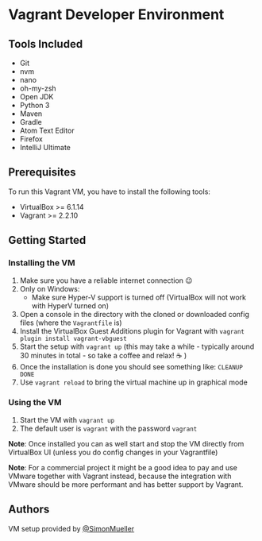 # Vagrant Developer Environment

## Tools Included

* Git
* nvm
* nano
* oh-my-zsh
* Open JDK
* Python 3
* Maven
* Gradle
* Atom Text Editor
* Firefox
* IntelliJ Ultimate

## Prerequisites

To run this Vagrant VM, you have to install the following tools:
* VirtualBox >= 6.1.14
* Vagrant >= 2.2.10

## Getting Started

### Installing the VM

1. Make sure you have a reliable internet connection :wink:
2. Only on Windows:
    * Make sure Hyper-V support is turned off (VirtualBox will not work with HyperV turned on)
3. Open a console in the directory with the cloned or downloaded config files (where the `Vagrantfile` is)
4. Install the VirtualBox Guest Additions plugin for Vagrant with `vagrant plugin install vagrant-vbguest`
5. Start the setup with `vagrant up` (this may take a while - typically around 30 minutes in total - so take a coffee and relax! :coffee: )
6. Once the installation is done you should see something like: `CLEANUP DONE`
7. Use `vagrant reload` to bring the virtual machine up in graphical mode

### Using the VM

1. Start the VM with `vagrant up`
2. The default user is `vagrant` with the password `vagrant`

**Note**: Once installed you can as well start and stop the VM directly from VirtualBox UI (unless you do config changes in your Vagrantfile)
 
**Note**: For a commercial project it might be a good idea to pay and use VMware together with Vagrant instead, because the integration with VMware should be more performant and has better support by Vagrant.

## Authors

VM setup provided by [@SimonMueller](https://github.com/SimonMueller)
